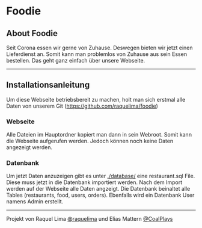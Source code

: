 # Foodie



## About Foodie

Seit Corona essen wir gerne von Zuhause. Deswegen bieten wir jetzt einen Lieferdienst an. Somit kann man problemlos von Zuhause aus sein Essen bestellen. Das geht ganz einfach über unsere Webseite.

<hr>

## Installationsanleitung

Um diese Webseite betriebsbereit zu machen, holt man sich erstmal alle Daten von unserem Git (https://github.com/raquelima/foodie)


### Webseite
Alle Dateien im Hauptordner kopiert man dann in sein Webroot. Somit kann die Webseite aufgerufen werden. Jedoch können noch keine Daten angezeigt werden.

### Datenbank
Um jetzt Daten anzuzeigen gibt es unter [./database/](./database/) eine restaurant.sql File. Diese muss jetzt in die Datenbank importiert werden. Nach dem Import werden auf der Webseite alle Daten angzeigt. Die Datenbank beinaltet alle Tables (restaurants, food, users, orders). Ebenfalls wird ein Datenbank User namens Admin erstellt.

<hr>

Projekt von Raquel Lima [@raquelima](https://github.com/raquelima) und Elias Mattern [@CoalPlays](https://github.com/CoalPlays)
